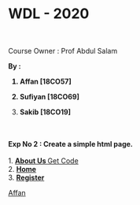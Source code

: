














<h1 align:center> WDL - 2020 </h1> <br>

Course Owner : Prof Abdul Salam 

<p><b>By : <br> 

1. Affan [18CO57] <br>

2. Sufiyan [18CO69] <br>

3. Sakib [18CO19]</b>

</p> <br><br>

<div> <b> Exp No 2 : Create a simple html page.</b> </div> <br>

<div> 1. <a href="https://affanthebest.github.io/WDL-TH/Experiments/Exp-2/aboutus" target="_blank"> <b>About Us  </b> </a> <a href="https://raw.githubusercontent.com/AffanTheBest/WDL-TH/Exps/Exp-2/aboutus.html">Get Code</a></div> 

<div> 2. <a href="https://affanthebest.github.io/WDL-TH/Experiments/Exp-2/home" target="_blank"><b> Home</b></a> </div>

<div> 3. <a href="https://affanthebest.github.io/WDL-TH/Experiments/Exp-2/register" target="_blank"><b>Register</b> </a> </div>

</body>

</html>

[Affan](google.com)


















